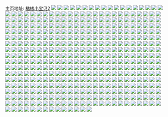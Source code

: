 主页地址: [橘橘小宝贝2](https://weibo.com/u/3236313900) 
![](https://wx4.sinaimg.cn/mw2000/c0e63b2cgy1h9pdktrbjnj20u01407f7.jpg) 
![](https://wx4.sinaimg.cn/mw2000/c0e63b2cgy1h9pdktambhj20tl190wp0.jpg) 
![](https://wx4.sinaimg.cn/mw2000/c0e63b2cgy1h9pdkupn4tj20u01hcaop.jpg) 
![](https://wx4.sinaimg.cn/mw2000/c0e63b2cgy1h9pdkvrko8j21hc0u07fc.jpg) 
![](https://wx4.sinaimg.cn/mw2000/c0e63b2cgy1h9pdkw6b1bj21400u0gvk.jpg) 
![](https://wx4.sinaimg.cn/mw2000/c0e63b2cgy1h9pdkwkj7kj20u00wj7dw.jpg) 
![](https://wx4.sinaimg.cn/mw2000/c0e63b2cgy1h9pdp4xrewj21400u04aa.jpg) 
![](https://wx4.sinaimg.cn/mw2000/c0e63b2cly1h9n3sq3wmvj20u01404bx.jpg) 
![](https://wx4.sinaimg.cn/mw2000/c0e63b2cly1h9n3sphaq4j20u0140qdz.jpg) 
![](https://wx4.sinaimg.cn/mw2000/c0e63b2cly1h9n3srmpsxj21400u0tgr.jpg) 
![](https://wx4.sinaimg.cn/mw2000/c0e63b2cly1h9n6audp2cj21400u07a9.jpg) 
![](https://wx4.sinaimg.cn/mw2000/c0e63b2cly1h9n3sqxt97j21410u0k2r.jpg) 
![](https://wx4.sinaimg.cn/mw2000/c0e63b2cly1h9n6amgp38j20u0140gxe.jpg) 
![](https://wx4.sinaimg.cn/mw2000/c0e63b2cly1h9n3ssacrrj21400u0wnb.jpg) 
![](https://wx4.sinaimg.cn/mw2000/c0e63b2cly1h9n6asrlxzj21hc0u0an4.jpg) 
![](https://wx4.sinaimg.cn/mw2000/c0e63b2cly1h9n3ssr6xaj21400u0gtp.jpg) 
![](https://wx4.sinaimg.cn/mw2000/c0e63b2cly1h8zzswwsc7j20u0140k1j.jpg) 
![](https://wx4.sinaimg.cn/mw2000/c0e63b2cly1h8zzsuit3ij20u00v0gtq.jpg) 
![](https://wx4.sinaimg.cn/mw2000/c0e63b2cly1h8zzsvec0gj21900u0k1m.jpg) 
![](https://wx4.sinaimg.cn/mw2000/c0e63b2cly1h8zzsw2xs9j20u01bi132.jpg) 
![](https://wx4.sinaimg.cn/mw2000/c0e63b2cly1h8zzszihtcj20u0140k16.jpg) 
![](https://wx4.sinaimg.cn/mw2000/c0e63b2cly1h8zzsywuuxj20u0140gt3.jpg) 
![](https://wx4.sinaimg.cn/mw2000/c0e63b2cly1h8zzsxor0ij21900u0wpr.jpg) 
![](https://wx4.sinaimg.cn/mw2000/c0e63b2cly1h8zzsy9qjyj20u012010z.jpg) 
![](https://wx4.sinaimg.cn/mw2000/c0e63b2cly1h8zzt06srjj20u0140n6g.jpg) 
![](https://wx4.sinaimg.cn/mw2000/c0e63b2cgy1h6tktg3knnj20u01907av.jpg) 
![](https://wx4.sinaimg.cn/mw2000/c0e63b2cgy1h6tks6lp0fj20yr0or13m.jpg) 
![](https://wx4.sinaimg.cn/mw2000/c0e63b2cgy1h6tkrz95uqj20u0140acu.jpg) 
![](https://wx4.sinaimg.cn/mw2000/c0e63b2cgy1h6tkrp0r34j20u0168qau.jpg) 
![](https://wx4.sinaimg.cn/mw2000/c0e63b2cgy1h6tkrj3yqmj211k0u0116.jpg) 
![](https://wx4.sinaimg.cn/mw2000/c0e63b2cly1h6qaaovvbgj21400u0gm8.jpg) 
![](https://wx4.sinaimg.cn/mw2000/c0e63b2cly1h6qaap7wcwj21400u0t9k.jpg) 
![](https://wx4.sinaimg.cn/mw2000/c0e63b2cly1h6qaapm0k4j20u012admd.jpg) 
![](https://wx4.sinaimg.cn/mw2000/c0e63b2cly1h6qaaq0sbej20y00u0445.jpg) 
![](https://wx4.sinaimg.cn/mw2000/c0e63b2cly1h6qaaqkrkhj213y0u0grx.jpg) 
![](https://wx4.sinaimg.cn/mw2000/c0e63b2cly1h6qaar25lmj21400u0gs2.jpg) 
![](https://wx4.sinaimg.cn/mw2000/c0e63b2cly1h6gh6bhdxij20u0140qca.jpg) 
![](https://wx4.sinaimg.cn/mw2000/c0e63b2cly1h6gg6e6u0sj21as0u0jwd.jpg) 
![](https://wx4.sinaimg.cn/mw2000/c0e63b2cly1h6ghfempb7j20u014040y.jpg) 
![](https://wx4.sinaimg.cn/mw2000/c0e63b2cly1h6gg6cznmnj20u0140gn0.jpg) 
![](https://wx4.sinaimg.cn/mw2000/c0e63b2cly1h6gg6b8c72j20u0140qag.jpg) 
![](https://wx4.sinaimg.cn/mw2000/c0e63b2cly1h6gg6cqbv7j20u010adml.jpg) 
![](https://wx4.sinaimg.cn/mw2000/c0e63b2cly1h6gg6dau2nj20u013yn0z.jpg) 
![](https://wx4.sinaimg.cn/mw2000/c0e63b2cly1h6gg9z4fn6j21400u00vg.jpg) 
![](https://wx4.sinaimg.cn/mw2000/c0e63b2cly1h5yrndu5b1j20u015cdi4.jpg) 
![](https://wx4.sinaimg.cn/mw2000/c0e63b2cly1h5yrng7jzrj21400u0aj1.jpg) 
![](https://wx4.sinaimg.cn/mw2000/c0e63b2cly1h5yrnh8yj0j21400u0wkq.jpg) 
![](https://wx4.sinaimg.cn/mw2000/c0e63b2cly1h5yrnf0bhmj21410u0ads.jpg) 
![](https://wx4.sinaimg.cn/mw2000/c0e63b2cly1h5yrnl6k3ij21400u0q53.jpg) 
![](https://wx4.sinaimg.cn/mw2000/c0e63b2cly1h5yrnm1jksj20u0140tgj.jpg) 
![](https://wx4.sinaimg.cn/mw2000/c0e63b2cly1h5yrnofso6j20u0140teu.jpg) 
![](https://wx4.sinaimg.cn/mw2000/c0e63b2cgy1h5nzs7llsxj212a0u0n4n.jpg) 
![](https://wx4.sinaimg.cn/mw2000/c0e63b2cgy1h5nzsgx2jij215t0u0aib.jpg) 
![](https://wx4.sinaimg.cn/mw2000/c0e63b2cgy1h5nzsescarj21400u0jyl.jpg) 
![](https://wx4.sinaimg.cn/mw2000/c0e63b2cgy1h5nzskq79uj20u0140ti3.jpg) 
![](https://wx4.sinaimg.cn/mw2000/c0e63b2cgy1h5nzsj6is2j20u014kqcx.jpg) 
![](https://wx4.sinaimg.cn/mw2000/c0e63b2cgy1h5nzxh9te1j21400u0dr2.jpg) 
![](https://wx4.sinaimg.cn/mw2000/c0e63b2cgy1h5gbu1e0ppj20u01407a0.jpg) 
![](https://wx4.sinaimg.cn/mw2000/c0e63b2cgy1h5gbu925s8j20u0140438.jpg) 
![](https://wx4.sinaimg.cn/mw2000/c0e63b2cgy1h5gbu3h97qj20u0140grx.jpg) 
![](https://wx4.sinaimg.cn/mw2000/c0e63b2cgy1h5gbuaeb3vj20u0140djx.jpg) 
![](https://wx4.sinaimg.cn/mw2000/c0e63b2cgy1h5gbuczvaqj20u0178wn7.jpg) 
![](https://wx4.sinaimg.cn/mw2000/c0e63b2cgy1h5gbu6xfvmj20u0140q7o.jpg) 
![](https://wx4.sinaimg.cn/mw2000/c0e63b2cgy1h5gc17zlrdj20u01407ba.jpg) 
![](https://wx4.sinaimg.cn/mw2000/c0e63b2cgy1h5gbtzvalgj20u0140jx5.jpg) 
![](https://wx4.sinaimg.cn/mw2000/c0e63b2cgy1h5gbuf6xs0j20u011igto.jpg) 
![](https://wx4.sinaimg.cn/mw2000/c0e63b2cgy1h5gbug0dtaj20u011iwv8.jpg) 
![](https://wx4.sinaimg.cn/mw2000/c0e63b2cgy1h5gc18sl40j20u0140ah9.jpg) 
![](https://wx4.sinaimg.cn/mw2000/c0e63b2cgy1h5f8sh7orij20u01ncdjt.jpg) 
![](https://wx4.sinaimg.cn/mw2000/c0e63b2cgy1h5f8yhsstbj20u014010e.jpg) 
![](https://wx4.sinaimg.cn/mw2000/c0e63b2cgy1h59d5aaliej20u0140wml.jpg) 
![](https://wx4.sinaimg.cn/mw2000/c0e63b2cgy1h59d57sbwaj20u0140teg.jpg) 
![](https://wx4.sinaimg.cn/mw2000/c0e63b2cgy1h59d59jwndj20u01407gb.jpg) 
![](https://wx4.sinaimg.cn/mw2000/c0e63b2cgy1h59d53qspsj21400u045a.jpg) 
![](https://wx4.sinaimg.cn/mw2000/c0e63b2cgy1h59d52lsm8j20u0140dl7.jpg) 
![](https://wx4.sinaimg.cn/mw2000/c0e63b2cgy1h59d51vyj4j20u0140wl9.jpg) 
![](https://wx4.sinaimg.cn/mw2000/c0e63b2cgy1h59d58m0cnj20u014s4am.jpg) 
![](https://wx4.sinaimg.cn/mw2000/c0e63b2cgy1h59d5b6gwnj20u0140dml.jpg) 
![](https://wx4.sinaimg.cn/mw2000/c0e63b2cgy1h59d5cub7uj20u0140gxc.jpg) 
![](https://wx4.sinaimg.cn/mw2000/c0e63b2cgy1h59d56vas3j20u013q0yu.jpg) 
![](https://wx4.sinaimg.cn/mw2000/c0e63b2cgy1h59d563ctkj20u014sn3x.jpg) 
![](https://wx4.sinaimg.cn/mw2000/c0e63b2cgy1h59d5bxe28j20u0140n38.jpg) 
![](https://wx4.sinaimg.cn/mw2000/c0e63b2cgy1h4xt9xs9hkj20u011ik1x.jpg) 
![](https://wx4.sinaimg.cn/mw2000/c0e63b2cgy1h4xt9w6zyqj20u011idr1.jpg) 
![](https://wx4.sinaimg.cn/mw2000/c0e63b2cgy1h4xw9frzg9j20u013y12k.jpg) 
![](https://wx4.sinaimg.cn/mw2000/c0e63b2cgy1h4xt9vexvfj20u011iqe2.jpg) 
![](https://wx4.sinaimg.cn/mw2000/c0e63b2cgy1h4xtpms3c9j20u0140gun.jpg) 
![](https://wx4.sinaimg.cn/mw2000/c0e63b2cgy1h4xt9ymqytj20u011i49m.jpg) 
![](https://wx4.sinaimg.cn/mw2000/c0e63b2cgy1h4xt9ww8nrj20u011iq8g.jpg) 
![](https://wx4.sinaimg.cn/mw2000/c0e63b2cgy1h4xwbep6e0j20u014010t.jpg) 
![](https://wx4.sinaimg.cn/mw2000/c0e63b2cgy1h4xw81lmb5j20u0140n60.jpg) 
![](https://wx4.sinaimg.cn/mw2000/c0e63b2cgy1h4xwcuzcwrj21400u0agw.jpg) 
![](https://wx4.sinaimg.cn/mw2000/c0e63b2cgy1h4kvbyi34oj21hc0u04a6.jpg) 
![](https://wx4.sinaimg.cn/mw2000/c0e63b2cgy1h4kvi2s5ltj21hc0u0ak8.jpg) 
![](https://wx4.sinaimg.cn/mw2000/c0e63b2cgy1h4kvbzmhboj21hc0u0dqk.jpg) 
![](https://wx4.sinaimg.cn/mw2000/c0e63b2cgy1h4kvc0ems4j21hc0u0drp.jpg) 
![](https://wx4.sinaimg.cn/mw2000/c0e63b2cgy1h3z5dvh11nj20u01407bu.jpg) 
![](https://wx4.sinaimg.cn/mw2000/c0e63b2cgy1h3z5dytl92j21400u0wic.jpg) 
![](https://wx4.sinaimg.cn/mw2000/c0e63b2cgy1h3z5e0c361j21400u0n2i.jpg) 
![](https://wx4.sinaimg.cn/mw2000/c0e63b2cgy1h3z5e2kf70j20u0140guv.jpg) 
![](https://wx4.sinaimg.cn/mw2000/c0e63b2cgy1h3z5e1rm39j21400u0tgh.jpg) 
![](https://wx4.sinaimg.cn/mw2000/c0e63b2cgy1h3t3792dybj20u014045p.jpg) 
![](https://wx4.sinaimg.cn/mw2000/c0e63b2cgy1h3t376lt0hj20u011i43l.jpg) 
![](https://wx4.sinaimg.cn/mw2000/c0e63b2cgy1h3t3718qknj20u011i79z.jpg) 
![](https://wx4.sinaimg.cn/mw2000/c0e63b2cgy1h3t372sbkcj20u011i46q.jpg) 
![](https://wx4.sinaimg.cn/mw2000/c0e63b2cgy1h3t37rujxmj20u0140jvw.jpg) 
![](https://wx4.sinaimg.cn/mw2000/c0e63b2cgy1h3t373lgiij20u011igvz.jpg) 
![](https://wx4.sinaimg.cn/mw2000/c0e63b2cgy1h3t3756b1oj20u0140k0f.jpg) 
![](https://wx4.sinaimg.cn/mw2000/c0e63b2cgy1h3t37q6d92j21400u0dlr.jpg) 
![](https://wx4.sinaimg.cn/mw2000/c0e63b2cgy1h3t3721jv6j20u011h11e.jpg) 
![](https://wx4.sinaimg.cn/mw2000/c0e63b2cgy1h3t3788ncgj20u014odq3.jpg) 
![](https://wx4.sinaimg.cn/mw2000/c0e63b2cgy1h3t3nsx3hdj20u0140n5c.jpg) 
![](https://wx4.sinaimg.cn/mw2000/c0e63b2cgy1h3t370h4nrj20u011ik10.jpg) 
![](https://wx4.sinaimg.cn/mw2000/c0e63b2cgy1h3t3ly4u4bj20u0140485.jpg) 
![](https://wx4.sinaimg.cn/mw2000/c0e63b2cgy1h3rvutyp6fj20u011i0zy.jpg) 
![](https://wx4.sinaimg.cn/mw2000/c0e63b2cgy1h3rvuuuuqfj20u011igux.jpg) 
![](https://wx4.sinaimg.cn/mw2000/c0e63b2cgy1h3rvut5a41j20u011i4bc.jpg) 
![](https://wx4.sinaimg.cn/mw2000/c0e63b2cgy1h3rvuvsdydj20u0140k2f.jpg) 
![](https://wx4.sinaimg.cn/mw2000/c0e63b2cgy1h3rvv33n8dj20u0140gu5.jpg) 
![](https://wx4.sinaimg.cn/mw2000/c0e63b2cgy1h3rw1dfkgdj20u0140gt2.jpg) 
![](https://wx4.sinaimg.cn/mw2000/c0e63b2cgy1h3byuwcvhsj21400u0dls.jpg) 
![](https://wx4.sinaimg.cn/mw2000/c0e63b2cgy1h3byuyrlndj21400u0wmr.jpg) 
![](https://wx4.sinaimg.cn/mw2000/c0e63b2cgy1h3byuxvl6ij21400u0gqu.jpg) 
![](https://wx4.sinaimg.cn/mw2000/c0e63b2cgy1h3byv16io7j21400u0q8p.jpg) 
![](https://wx4.sinaimg.cn/mw2000/c0e63b2cgy1h3byuzj383j21400u043c.jpg) 
![](https://wx4.sinaimg.cn/mw2000/c0e63b2cgy1h3byv1zcljj21400u0dlc.jpg) 
![](https://wx4.sinaimg.cn/mw2000/c0e63b2cgy1h3byv0bn97j215q0u0q7t.jpg) 
![](https://wx4.sinaimg.cn/mw2000/c0e63b2cgy1h35sk5t6yyj21ei0u0toy.jpg) 
![](https://wx4.sinaimg.cn/mw2000/c0e63b2cgy1h35skaentgj21hc0u04i1.jpg) 
![](https://wx4.sinaimg.cn/mw2000/c0e63b2cgy1h35sk6myx5j20xh0u0qbe.jpg) 
![](https://wx4.sinaimg.cn/mw2000/c0e63b2cgy1h35sk4fxzfj20u01hc4gh.jpg) 
![](https://wx4.sinaimg.cn/mw2000/c0e63b2cgy1h35sk7lre4j21hc0u01ad.jpg) 
![](https://wx4.sinaimg.cn/mw2000/c0e63b2cgy1h35sn5t1mzj20sg0qygut.jpg) 
![](https://wx4.sinaimg.cn/mw2000/c0e63b2cgy1h35sr62ctxj21hc0u0dyw.jpg) 
![](https://wx4.sinaimg.cn/mw2000/c0e63b2cgy1h35srr0sotj21hc0u0ncm.jpg) 
![](https://wx4.sinaimg.cn/mw2000/c0e63b2cgy1h34hu2kokaj21400u043l.jpg) 
![](https://wx4.sinaimg.cn/mw2000/c0e63b2cgy1h34i0nnb3vj20u0140n2l.jpg) 
![](https://wx4.sinaimg.cn/mw2000/c0e63b2cgy1h33kp0ho54j21hc0u015b.jpg) 
![](https://wx4.sinaimg.cn/mw2000/c0e63b2cgy1h33kp21gquj21hc0u04bi.jpg) 
![](https://wx4.sinaimg.cn/mw2000/c0e63b2cgy1h33kp1adm6j21hc0u04b8.jpg) 
![](https://wx4.sinaimg.cn/mw2000/c0e63b2cgy1h2om2jfwbwj22jq1ws4qq.jpg) 
![](https://wx4.sinaimg.cn/mw2000/c0e63b2cgy1h2om2gjx42j22c0340npe.jpg) 
![](https://wx4.sinaimg.cn/mw2000/c0e63b2cgy1h2om29tmkvj233y269e82.jpg) 
![](https://wx4.sinaimg.cn/mw2000/c0e63b2cgy1h2om2bt1o6j233y22cqv6.jpg) 
![](https://wx4.sinaimg.cn/mw2000/c0e63b2cgy1h2om2ni232j23402c0u0y.jpg) 
![](https://wx4.sinaimg.cn/mw2000/c0e63b2cgy1h2om2pwgerj22c0340kjm.jpg) 
![](https://wx4.sinaimg.cn/mw2000/c0e63b2cgy1h2oojf3agmj22c0320hdv.jpg) 
![](https://wx4.sinaimg.cn/mw2000/c0e63b2cgy1h23iji8b6xj23402c0kjl.jpg) 
![](https://wx4.sinaimg.cn/mw2000/c0e63b2cly1h1mrnfq8iij22c0340kjm.jpg) 
![](https://wx4.sinaimg.cn/mw2000/c0e63b2cly1h1mr9odnfaj22c03407wj.jpg) 
![](https://wx4.sinaimg.cn/mw2000/c0e63b2cly1h1mraij5wmj223q2yjhdu.jpg) 
![](https://wx4.sinaimg.cn/mw2000/c0e63b2cly1h1mralo7ifj20n912x46t.jpg) 
![](https://wx4.sinaimg.cn/mw2000/c0e63b2cly1h1nfczo3ggj223u35sqv6.jpg) 
![](https://wx4.sinaimg.cn/mw2000/c0e63b2cgy1h1nfd6ixb0j235s23uu0z.jpg) 
![](https://wx4.sinaimg.cn/mw2000/c0e63b2cly1h1nfcvp0y5j22c03407wl.jpg) 
![](https://wx4.sinaimg.cn/mw2000/c0e63b2cgy1h1lc882k56j235s23u1kz.jpg) 
![](https://wx4.sinaimg.cn/mw2000/c0e63b2cgy1h1lcp3w9bxj215s0vctev.jpg) 
![](https://wx4.sinaimg.cn/mw2000/c0e63b2cgy1h1lc83q37hj235s23uhdu.jpg) 
![](https://wx4.sinaimg.cn/mw2000/c0e63b2cgy1h1lc8rkt1sj235s23u1kz.jpg) 
![](https://wx4.sinaimg.cn/mw2000/c0e63b2cgy1h1lc7zte29j235s23unpe.jpg) 
![](https://wx4.sinaimg.cn/mw2000/c0e63b2cgy1h1lbnwlnlnj22c0340b2b.jpg) 
![](https://wx4.sinaimg.cn/mw2000/c0e63b2cgy1h1lchkhkrkj21hp1kkqs3.jpg) 
![](https://wx4.sinaimg.cn/mw2000/c0e63b2cgy1h1lc8aiu3ej22c0340b2b.jpg) 
![](https://wx4.sinaimg.cn/mw2000/c0e63b2cgy1h1lcclud3dj21xr2gd4qp.jpg) 
![](https://wx4.sinaimg.cn/mw2000/c0e63b2cgy1h1lcmhkm15j23402c0npf.jpg) 
![](https://wx4.sinaimg.cn/mw2000/c0e63b2cgy1h1lchmsmfwj23402c0b2b.jpg) 
![](https://wx4.sinaimg.cn/mw2000/c0e63b2cgy1h1lchqwgblj235s23ub2a.jpg) 
![](https://wx4.sinaimg.cn/mw2000/c0e63b2cgy1h1fi1ou0wcj223u35su0z.jpg) 
![](https://wx4.sinaimg.cn/mw2000/c0e63b2cgy1h1fi1v88e4j223u35sqv7.jpg) 
![](https://wx4.sinaimg.cn/mw2000/c0e63b2cgy1h1fi5oxr8rj24802tcqv6.jpg) 
![](https://wx4.sinaimg.cn/mw2000/c0e63b2cgy1h1fi5la5ydj22c02a91ky.jpg) 
![](https://wx4.sinaimg.cn/mw2000/c0e63b2cgy1h1fi29gcw3j224x2sf4qq.jpg) 
![](https://wx4.sinaimg.cn/mw2000/c0e63b2cgy1h1fi24t8c0j21n01qmhdt.jpg) 
![](https://wx4.sinaimg.cn/mw2000/c0e63b2cgy1h1fi9i5i2aj233y23pe83.jpg) 
![](https://wx4.sinaimg.cn/mw2000/c0e63b2cgy1h1fi1w60m8j215o190k6f.jpg) 
![](https://wx4.sinaimg.cn/mw2000/c0e63b2cgy1h1ekdbi0tpj22bz2wlnpd.jpg) 
![](https://wx4.sinaimg.cn/mw2000/c0e63b2cgy1h1e03lq58oj22bz2x8e82.jpg) 
![](https://wx4.sinaimg.cn/mw2000/c0e63b2cgy1h1e03q24goj223u35su0y.jpg) 
![](https://wx4.sinaimg.cn/mw2000/c0e63b2cgy1h1e03ti1t9j222m340hdv.jpg) 
![](https://wx4.sinaimg.cn/mw2000/c0e63b2cgy1h1e03yu26nj223t2th1ky.jpg) 
![](https://wx4.sinaimg.cn/mw2000/c0e63b2cgy1h1e04tijwqj22c0340b2b.jpg) 
![](https://wx4.sinaimg.cn/mw2000/c0e63b2cgy1h1e040rihyj22cl2xp7wi.jpg) 
![](https://wx4.sinaimg.cn/mw2000/c0e63b2cgy1h1e071nassj223u35skjm.jpg) 
![](https://wx4.sinaimg.cn/mw2000/c0e63b2cgy1h1e05wlionj22bp35sx6q.jpg) 
![](https://wx4.sinaimg.cn/mw2000/c0e63b2cgy1h1e05d5cx2j21zb35s7wj.jpg) 
![](https://wx4.sinaimg.cn/mw2000/c0e63b2cgy1h1e0445elsj223u35s7wk.jpg) 
![](https://wx4.sinaimg.cn/mw2000/c0e63b2cgy1h1e0h53u7rj22c0340npe.jpg) 
![](https://wx4.sinaimg.cn/mw2000/c0e63b2cgy1h0wsg01dhej23402c0kij.jpg) 
![](https://wx4.sinaimg.cn/mw2000/c0e63b2cgy1h0wshobjkzj23402c0b2a.jpg) 
![](https://wx4.sinaimg.cn/mw2000/c0e63b2cgy1h0ws3zz1xqj22c02iq7wj.jpg) 
![](https://wx4.sinaimg.cn/mw2000/c0e63b2cgy1h0wshuutzzj23402c01kz.jpg) 
![](https://wx4.sinaimg.cn/mw2000/c0e63b2cgy1h0ws3ty8qfj22c02p1u0y.jpg) 
![](https://wx4.sinaimg.cn/mw2000/c0e63b2cgy1h0wshy4d93j23402c0hdu.jpg) 
![](https://wx4.sinaimg.cn/mw2000/c0e63b2cgy1h0tqk4ine9j22yo1o04qq.jpg) 
![](https://wx4.sinaimg.cn/mw2000/c0e63b2cgy1h0trgornsxj22yo1o0e83.jpg) 
![](https://wx4.sinaimg.cn/mw2000/c0e63b2cgy1h0tqpefx7ij22yi1fmkjm.jpg) 
![](https://wx4.sinaimg.cn/mw2000/c0e63b2cgy1h010khc9jyj22c03407wi.jpg) 
![](https://wx4.sinaimg.cn/mw2000/c0e63b2cgy1h010kex38hj23402c0kjo.jpg) 
![](https://wx4.sinaimg.cn/mw2000/c0e63b2cgy1h010ksa08pj233y254kjn.jpg) 
![](https://wx4.sinaimg.cn/mw2000/c0e63b2cgy1gzduarhad2j21mk2esx6q.jpg) 
![](https://wx4.sinaimg.cn/mw2000/c0e63b2cgy1gzdubp19mwj226y2py7wj.jpg) 
![](https://wx4.sinaimg.cn/mw2000/c0e63b2cgy1gzdubkhep3j22bw29e7wj.jpg) 
![](https://wx4.sinaimg.cn/mw2000/c0e63b2cgy1gzdubaryc3j21nz2ey4qr.jpg) 
![](https://wx4.sinaimg.cn/mw2000/c0e63b2cgy1gzduazbtbbj21nz2ajqv6.jpg) 
![](https://wx4.sinaimg.cn/mw2000/c0e63b2cgy1gzducl0gt0j23402c07wj.jpg) 
![](https://wx4.sinaimg.cn/mw2000/c0e63b2cgy1gz2bclsejhj22yo1o0qv6.jpg) 
![](https://wx4.sinaimg.cn/mw2000/c0e63b2cgy1gz2bdaewlvj215o1qihdt.jpg) 
![](https://wx4.sinaimg.cn/mw2000/c0e63b2cgy1gysdiwcctjj21hc0u0aoa.jpg) 
![](https://wx4.sinaimg.cn/mw2000/c0e63b2cgy1gysdifc9orj20u01407ai.jpg) 
![](https://wx4.sinaimg.cn/mw2000/c0e63b2cgy1gysdhwriwrj20u01hb157.jpg) 
![](https://wx4.sinaimg.cn/mw2000/c0e63b2cgy1gysdi6a5n6j20wq0u00zi.jpg) 
![](https://wx4.sinaimg.cn/mw2000/c0e63b2cgy1gysdixuh6nj21al0s4jx1.jpg) 
![](https://wx4.sinaimg.cn/mw2000/c0e63b2cgy1gysdhkfe0qj20u01g9gzw.jpg) 
![](https://wx4.sinaimg.cn/mw2000/c0e63b2cgy1gysdi3pccdj21900u0482.jpg) 
![](https://wx4.sinaimg.cn/mw2000/c0e63b2cgy1gysdiawj18j21hc0u0tmu.jpg) 
![](https://wx4.sinaimg.cn/mw2000/c0e63b2cgy1gysdhfilssj219c0u07dc.jpg) 
![](https://wx4.sinaimg.cn/mw2000/c0e63b2cgy1gysdj6abnkj20u0190tfr.jpg) 
![](https://wx4.sinaimg.cn/mw2000/c0e63b2cgy1gypatzlj5hj215s0vc7ld.jpg) 
![](https://wx4.sinaimg.cn/mw2000/c0e63b2cgy1gypau8zvxgj22yo280x6r.jpg) 
![](https://wx4.sinaimg.cn/mw2000/c0e63b2cgy1gypatxwsecj23402c0hdw.jpg) 
![](https://wx4.sinaimg.cn/mw2000/c0e63b2cgy1gypavipunyj21sc2dse82.jpg) 
![](https://wx4.sinaimg.cn/mw2000/c0e63b2cgy1gypavlh49fj22802yo7wj.jpg) 
![](https://wx4.sinaimg.cn/mw2000/c0e63b2cgy1gypb46vr56j22801o0x6p.jpg) 
![](https://wx4.sinaimg.cn/mw2000/c0e63b2cgy1gypau3phc1j22802yo1kz.jpg) 
![](https://wx4.sinaimg.cn/mw2000/c0e63b2cgy1gypatrtt44j23402c0qv9.jpg) 
![](https://wx4.sinaimg.cn/mw2000/c0e63b2cgy1gypauvntnej22802yokjm.jpg) 
![](https://wx4.sinaimg.cn/mw2000/c0e63b2cgy1gypav72kdhj23402c0kjo.jpg) 
![](https://wx4.sinaimg.cn/mw2000/c0e63b2cgy1gxm0tar321j215o1qie81.jpg) 
![](https://wx4.sinaimg.cn/mw2000/c0e63b2cgy1gwxe796ts5j23402c01kz.jpg) 
![](https://wx4.sinaimg.cn/mw2000/c0e63b2cgy1gwxe8f3oetj23402c0x6q.jpg) 
![](https://wx4.sinaimg.cn/mw2000/c0e63b2cgy1gwxe7e6exmj23402c0b2b.jpg) 
![](https://wx4.sinaimg.cn/mw2000/c0e63b2cgy1gwxe7lwpl0j23402c0qv7.jpg) 
![](https://wx4.sinaimg.cn/mw2000/c0e63b2cgy1gwxe7q70cwj23402c0npe.jpg) 
![](https://wx4.sinaimg.cn/mw2000/c0e63b2cgy1gwxe7tgo8ij23402c0hdv.jpg) 
![](https://wx4.sinaimg.cn/mw2000/c0e63b2cgy1gwxe7xpefmj23402c01l0.jpg) 
![](https://wx4.sinaimg.cn/mw2000/c0e63b2cgy1gwxe8jcw2aj22c0340kjn.jpg) 
![](https://wx4.sinaimg.cn/mw2000/c0e63b2cgy1gwxe8r0x76j22c0340qv6.jpg) 
![](https://wx4.sinaimg.cn/mw2000/c0e63b2cgy1gwxe80yjb2j23402c04qq.jpg) 
![](https://wx4.sinaimg.cn/mw2000/c0e63b2cgy1gwxe848b48j23402c01kz.jpg) 
![](https://wx4.sinaimg.cn/mw2000/c0e63b2cgy1gwxe87k8fej22c0340x6q.jpg) 
![](https://wx4.sinaimg.cn/mw2000/c0e63b2cgy1gwxe76ck4fj22c0340hdv.jpg) 
![](https://wx4.sinaimg.cn/mw2000/c0e63b2cgy1gwxe8avs1rj22c0340b2b.jpg) 
![](https://wx4.sinaimg.cn/mw2000/c0e63b2cgy1gwxe8mv6ltj22c03407wj.jpg) 
![](https://wx4.sinaimg.cn/mw2000/c0e63b2cgy1gwxe8u9ab6j23402c0hdv.jpg) 
![](https://wx4.sinaimg.cn/mw2000/c0e63b2cgy1gwxe8yd8vtj23402c0qv6.jpg) 
![](https://wx4.sinaimg.cn/mw2000/c0e63b2cgy1gwxea3ipn8j22c0340b2b.jpg) 
![](https://wx4.sinaimg.cn/mw2000/c0e63b2cgy1gwmx5doev5j22c03401kz.jpg) 
![](https://wx4.sinaimg.cn/mw2000/c0e63b2cgy1gwmx5gsnopj23402c04qr.jpg) 
![](https://wx4.sinaimg.cn/mw2000/c0e63b2cgy1gwmx5jv12jj22c0340kjm.jpg) 
![](https://wx4.sinaimg.cn/mw2000/c0e63b2cgy1gwmx5zdqdpj22xr204npf.jpg) 
![](https://wx4.sinaimg.cn/mw2000/c0e63b2cgy1gwmx6z3m51j22c0340x6p.jpg) 
![](https://wx4.sinaimg.cn/mw2000/c0e63b2cgy1gwmx6o860oj22c0340e82.jpg) 
![](https://wx4.sinaimg.cn/mw2000/c0e63b2cgy1gwmx6sbo9xj22c03404qr.jpg) 
![](https://wx4.sinaimg.cn/mw2000/c0e63b2cgy1gwmx6kje1tj22c03407wi.jpg) 
![](https://wx4.sinaimg.cn/mw2000/c0e63b2cgy1gwmx6w8bx1j22c03407wj.jpg) 
![](https://wx4.sinaimg.cn/mw2000/c0e63b2cgy1gwmx5r5h7yj22802you0y.jpg) 
![](https://wx4.sinaimg.cn/mw2000/c0e63b2cgy1gwmx64hzolj23402c01l1.jpg) 
![](https://wx4.sinaimg.cn/mw2000/c0e63b2cgy1gwmx6b3t5jj22c0340hdw.jpg) 
![](https://wx4.sinaimg.cn/mw2000/c0e63b2cgy1gwmx6ep1k1j23402c0u0y.jpg) 
![](https://wx4.sinaimg.cn/mw2000/c0e63b2cgy1gwmx6hg4pmj22c03404qq.jpg) 
![](https://wx4.sinaimg.cn/mw2000/c0e63b2cgy1gwmx8gr4lyj23402c01ky.jpg) 
![](https://wx4.sinaimg.cn/mw2000/c0e63b2cgy1gwmx8mkwedj22c0340npg.jpg) 
![](https://wx4.sinaimg.cn/mw2000/c0e63b2cgy1gwmx8qlhwbj22c0340hdv.jpg) 
![](https://wx4.sinaimg.cn/mw2000/c0e63b2cgy1gwmx8wcszoj22c0340e82.jpg) 
![](https://wx4.sinaimg.cn/mw2000/c0e63b2cgy1gvv9429h4hj20wi0hqwpe.jpg) 
![](https://wx4.sinaimg.cn/mw2000/c0e63b2cgy1gvv952j90hj22sf2mle82.jpg) 
![](https://wx4.sinaimg.cn/mw2000/c0e63b2cgy1gvv93zomz4j20wh0lxn6t.jpg) 
![](https://wx4.sinaimg.cn/mw2000/c0e63b2cgy1gvv94153agj20wh0lgtlj.jpg) 
![](https://wx4.sinaimg.cn/mw2000/c0e63b2cgy1gvv93hkkejj22c0340u0z.jpg) 
![](https://wx4.sinaimg.cn/mw2000/c0e63b2cgy1gvv94zfaotj22bh25v1ky.jpg) 
![](https://wx4.sinaimg.cn/mw2000/c0e63b2cgy1gvv93yhgvjj20s50puqd3.jpg) 
![](https://wx4.sinaimg.cn/mw2000/c0e63b2cgy1gvv93vqmm1j22802yohdw.jpg) 
![](https://wx4.sinaimg.cn/mw2000/c0e63b2cgy1gvv946qxoaj23402c0hdu.jpg) 
![](https://wx4.sinaimg.cn/mw2000/c0e63b2cgy1gvv94bda9qj22c0340u0y.jpg) 
![](https://wx4.sinaimg.cn/mw2000/c0e63b2cgy1gvv94fd2hsj23402c0b2b.jpg) 
![](https://wx4.sinaimg.cn/mw2000/c0e63b2cgy1gvv94j12zqj233y21u4qr.jpg) 
![](https://wx4.sinaimg.cn/mw2000/c0e63b2cgy1gvv94mv46rj22c0340npe.jpg) 
![](https://wx4.sinaimg.cn/mw2000/c0e63b2cgy1gvv94q3itkj22c0340b2b.jpg) 
![](https://wx4.sinaimg.cn/mw2000/c0e63b2cgy1gvv94st7o2j22c03404qr.jpg) 
![](https://wx4.sinaimg.cn/mw2000/c0e63b2cgy1gvv954klyuj20r214nn67.jpg) 
![](https://wx4.sinaimg.cn/mw2000/c0e63b2cgy1gvv960o7xxj22c03401kz.jpg) 
![](https://wx4.sinaimg.cn/mw2000/c0e63b2cgy1gvv964oj1mj221i2pdu0x.jpg) 
![](https://wx4.sinaimg.cn/mw2000/003x1f5igy1gvqe8zo83wj62c0340npe02.jpg) 
![](https://wx4.sinaimg.cn/mw2000/003x1f5igy1gvqe8w25mrj62c0340b2a02.jpg) 
![](https://wx4.sinaimg.cn/mw2000/003x1f5igy1gvqe8tjbgij62c0340kjm02.jpg) 
![](https://wx4.sinaimg.cn/mw2000/003x1f5igy1gvqe92nmcrj63402c0u0x02.jpg) 
![](https://wx4.sinaimg.cn/mw2000/003x1f5igy1gvqe8qwd8mj62c03404qp02.jpg) 
![](https://wx4.sinaimg.cn/mw2000/003x1f5igy1gvqe8ondnsj63402c0u0x02.jpg) 
![](https://wx4.sinaimg.cn/mw2000/003x1f5igy1gvqe82limyj63402c0npe02.jpg) 
![](https://wx4.sinaimg.cn/mw2000/003x1f5igy1gvqe8l6vsuj63402c0kjp02.jpg) 
![](https://wx4.sinaimg.cn/mw2000/003x1f5igy1gvqe8cyae5j62c034000002.jpg) 
![](https://wx4.sinaimg.cn/mw2000/003x1f5igy1gvqe8gb3g7j62c03404qs02.jpg) 
![](https://wx4.sinaimg.cn/mw2000/003x1f5igy1gvqe85pm2gj62c0340npe02.jpg) 
![](https://wx4.sinaimg.cn/mw2000/003x1f5igy1gvqe96czp3j62c0340e8302.jpg) 
![](https://wx4.sinaimg.cn/mw2000/003x1f5igy1gvqe88y6g1j63402c0qv702.jpg) 
![](https://wx4.sinaimg.cn/mw2000/003x1f5igy1gvqe9xcfz6j63402c01kz02.jpg) 
![](https://wx4.sinaimg.cn/mw2000/003x1f5igy1gvqeab1s5yj62c0340npf02.jpg) 
![](https://wx4.sinaimg.cn/mw2000/003x1f5ily1gttfow27c3j60xc2vxb2a02.jpg) 
![](https://wx4.sinaimg.cn/mw2000/003x1f5ily1gttfom5knkj60xc3dcqv502.jpg) 
![](https://wx4.sinaimg.cn/mw2000/003x1f5ily1gttfonbag0j60xc3mku0x02.jpg) 
![](https://wx4.sinaimg.cn/mw2000/003x1f5ily1gttfot3om9j60uk3a8x6p02.jpg) 
![](https://wx4.sinaimg.cn/mw2000/003x1f5ily1gttfoqyothj60xc2yc7wh02.jpg) 
![](https://wx4.sinaimg.cn/mw2000/c0e63b2cly1gttfotv4xfj215o2hahdt.jpg) 
![](https://wx4.sinaimg.cn/mw2000/c0e63b2cly1gttfophpryj215o3veu0y.jpg) 
![](https://wx4.sinaimg.cn/mw2000/003x1f5ily1gttforuqbyj60xc26cb2902.jpg) 
![](https://wx4.sinaimg.cn/mw2000/003x1f5ily1gttfoupm86j60xc2qlu0x02.jpg) 
![](https://wx4.sinaimg.cn/mw2000/c0e63b2cly1gsbe96xur5j22yo28ae83.jpg) 
![](https://wx4.sinaimg.cn/mw2000/c0e63b2cly1gsbe9pkbghj22yo280b2j.jpg) 
![](https://wx4.sinaimg.cn/mw2000/c0e63b2cly1gsbe98jv7tj22802ypb2b.jpg) 
![](https://wx4.sinaimg.cn/mw2000/c0e63b2cly1gsbe9a6jurj20wh1e31kx.jpg) 
![](https://wx4.sinaimg.cn/mw2000/c0e63b2cly1gsbe9dp1cuj22802yo4qz.jpg) 
![](https://wx4.sinaimg.cn/mw2000/c0e63b2cly1gsbe99h89mj20wg1ei1kx.jpg) 
![](https://wx4.sinaimg.cn/mw2000/c0e63b2cly1gsbe9hp1khj22yo280qve.jpg) 
![](https://wx4.sinaimg.cn/mw2000/c0e63b2cly1gsbe9m4b5bj22yo280qve.jpg) 
![](https://wx4.sinaimg.cn/mw2000/c0e63b2cly1gsbe95e2f2j22802yoqvf.jpg) 
![](https://wx4.sinaimg.cn/mw2000/c0e63b2cly1gsbec947uoj228030iqv6.jpg) 
![](https://wx4.sinaimg.cn/mw2000/003x1f5ily1gsbe9rybebj63402c0e8202.jpg) 
![](https://wx4.sinaimg.cn/mw2000/c0e63b2cly1gsbecaaxloj227c340kjm.jpg) 
![](https://wx4.sinaimg.cn/mw2000/c0e63b2cly1gsbeciokavj23402c0b2b.jpg) 
![](https://wx4.sinaimg.cn/mw2000/c0e63b2cly1gsbecfl5h9j23402c01kz.jpg) 
![](https://wx4.sinaimg.cn/mw2000/c0e63b2cly1gq5f4qla03j23402c0u0x.jpg) 
![](https://wx4.sinaimg.cn/mw2000/c0e63b2cly1gq5f3zl62lj22802yonpm.jpg) 
![](https://wx4.sinaimg.cn/mw2000/c0e63b2cly1gq5f47x2lvj22802yokjr.jpg) 
![](https://wx4.sinaimg.cn/mw2000/c0e63b2cly1gq5f3ve9wnj22802yo7wp.jpg) 
![](https://wx4.sinaimg.cn/mw2000/c0e63b2cly1gq5f4d08zuj22yo280e8b.jpg) 
![](https://wx4.sinaimg.cn/mw2000/c0e63b2cly1gq5f41eo1vj22802yox6q.jpg) 
![](https://wx4.sinaimg.cn/mw2000/c0e63b2cly1gq5f4omjcjj23402c0hdt.jpg) 
![](https://wx4.sinaimg.cn/mw2000/c0e63b2cly1gq5f4mpjunj22802yonpm.jpg) 
![](https://wx4.sinaimg.cn/mw2000/c0e63b2cly1gq5f4htaroj22yo280u15.jpg) 
![](https://wx4.sinaimg.cn/mw2000/c0e63b2cly1gpbi98fj44j23402c0u0x.jpg) 
![](https://wx4.sinaimg.cn/mw2000/c0e63b2cly1gpbi9dwbfaj23402c0hdt.jpg) 
![](https://wx4.sinaimg.cn/mw2000/c0e63b2cly1gpbi9gz4d3j23402c04ib.jpg) 
![](https://wx4.sinaimg.cn/mw2000/c0e63b2cly1gpbi9lfxthj23402c0e81.jpg) 
![](https://wx4.sinaimg.cn/mw2000/c0e63b2cly1gpbi9t0hbxj23402c0qv6.jpg) 
![](https://wx4.sinaimg.cn/mw2000/c0e63b2cly1gpbi9yb44pj22c0340qv5.jpg) 
![](https://wx4.sinaimg.cn/mw2000/c0e63b2cly1gpbia5q58qj22c0340npd.jpg) 
![](https://wx4.sinaimg.cn/mw2000/c0e63b2cly1gpbi92vyf7j22c01r0h3z.jpg) 
![](https://wx4.sinaimg.cn/mw2000/c0e63b2cly1gpbiaa8ikxj22c0340b29.jpg) 
![](https://wx4.sinaimg.cn/mw2000/c0e63b2cly1gpadrgyos6j22c0340hdt.jpg) 
![](https://wx4.sinaimg.cn/mw2000/c0e63b2cly1gpadrsbsf6j22yo280e8a.jpg) 
![](https://wx4.sinaimg.cn/mw2000/c0e63b2cly1gpae01hgf4j22yo2804qz.jpg) 
![](https://wx4.sinaimg.cn/mw2000/c0e63b2cly1gpadxyk1wej23402c0qv5.jpg) 
![](https://wx4.sinaimg.cn/mw2000/c0e63b2cly1gnwn2dinpwj23402c0hdu.jpg) 
![](https://wx4.sinaimg.cn/mw2000/c0e63b2cly1gnwn2h0c7fj22802yonpm.jpg) 
![](https://wx4.sinaimg.cn/mw2000/c0e63b2cly1gnwn2oah9gj22802yob2i.jpg) 
![](https://wx4.sinaimg.cn/mw2000/c0e63b2cly1gnwn2uj8thj22802yonpn.jpg) 
![](https://wx4.sinaimg.cn/mw2000/c0e63b2cly1gnwn2wmq49j23402c07wi.jpg) 
![](https://wx4.sinaimg.cn/mw2000/c0e63b2cly1gnwn2zi1k8j23402c0kjl.jpg) 
![](https://wx4.sinaimg.cn/mw2000/c0e63b2cly1gnwn32gurnj23402c0u0x.jpg) 
![](https://wx4.sinaimg.cn/mw2000/c0e63b2cly1gnwn3z9h7oj22802yo7ws.jpg) 
![](https://wx4.sinaimg.cn/mw2000/c0e63b2cly1gnwn3gg32oj22802yo4qz.jpg) 
![](https://wx4.sinaimg.cn/mw2000/c0e63b2cly1gnwn352wfcj22c0340b29.jpg) 
![](https://wx4.sinaimg.cn/mw2000/c0e63b2cly1gnwn2ak3oxj22c03401kx.jpg) 
![](https://wx4.sinaimg.cn/mw2000/c0e63b2cly1gnwn388mlij22c0340b29.jpg) 
![](https://wx4.sinaimg.cn/mw2000/c0e63b2cly1gnwn436zqzj22802yo4qy.jpg) 
![](https://wx4.sinaimg.cn/mw2000/c0e63b2cly1gnwn47h9w5j23402c0qv7.jpg) 
![](https://wx4.sinaimg.cn/mw2000/c0e63b2cly1gnwn3rz3p8j22802you16.jpg) 
![](https://wx4.sinaimg.cn/mw2000/c0e63b2cly1gnwhi3k4tzj22yo280qvf.jpg) 
![](https://wx4.sinaimg.cn/mw2000/c0e63b2cly1gnwhi916o3j22yo280npo.jpg) 
![](https://wx4.sinaimg.cn/mw2000/c0e63b2cly1gnwhi18bfqj22yo280x6z.jpg) 
![](https://wx4.sinaimg.cn/mw2000/c0e63b2cly1gnwhi6l7nfj22yo280qvg.jpg) 
![](https://wx4.sinaimg.cn/mw2000/c0e63b2cly1gn6xe720ksj20rs15o7ms.jpg) 
![](https://wx4.sinaimg.cn/mw2000/c0e63b2cly1gn6xe8vtmfj23402c01ky.jpg) 
![](https://wx4.sinaimg.cn/mw2000/c0e63b2cly1gn6xe7abeaj20rs15ok5s.jpg) 
![](https://wx4.sinaimg.cn/mw2000/c0e63b2cly1gn6xe7oh4rj20rs1cm1kx.jpg) 
![](https://wx4.sinaimg.cn/mw2000/c0e63b2cly1gn6xe5oy17j23402c0b29.jpg) 
![](https://wx4.sinaimg.cn/mw2000/c0e63b2cly1gn6xeh70b0j22802yoqvd.jpg) 
![](https://wx4.sinaimg.cn/mw2000/c0e63b2cly1gn6xebun5ej22yo280qvf.jpg) 
![](https://wx4.sinaimg.cn/mw2000/c0e63b2cly1gn6xef5jqej23402c0e81.jpg) 
![](https://wx4.sinaimg.cn/mw2000/c0e63b2cly1gn6xedc4jsj23402c0npd.jpg) 
![](https://wx4.sinaimg.cn/mw2000/c0e63b2cly1gm8clxvmf6j21o0280npd.jpg) 
![](https://wx4.sinaimg.cn/mw2000/c0e63b2cly1gm8clzyau2j23402c01ky.jpg) 
![](https://wx4.sinaimg.cn/mw2000/c0e63b2cly1gm8clypmvlj21o0280qv5.jpg) 
![](https://wx4.sinaimg.cn/mw2000/c0e63b2cly1gm8cltnpi8j23402c07wj.jpg) 
![](https://wx4.sinaimg.cn/mw2000/c0e63b2cly1gm8cm3j7lwj23402c0kjm.jpg) 
![](https://wx4.sinaimg.cn/mw2000/c0e63b2cly1gm8cm7gao6j23402c0kjm.jpg) 
![](https://wx4.sinaimg.cn/mw2000/c0e63b2cly1gm8cma3t8uj23402c0u0y.jpg) 
![](https://wx4.sinaimg.cn/mw2000/c0e63b2cly1gm8cmd18enj23402c01e8.jpg) 
![](https://wx4.sinaimg.cn/mw2000/c0e63b2cly1gm8cmfvstqj20wi1yc1l6.jpg) 
![](https://wx4.sinaimg.cn/mw2000/c0e63b2cly1gm8c2bl9hyj22yo280hdu.jpg) 
![](https://wx4.sinaimg.cn/mw2000/c0e63b2cly1gm8c2dk28bj23402c0npd.jpg) 
![](https://wx4.sinaimg.cn/mw2000/c0e63b2cly1gm8c2lx6q0j22yo280b2k.jpg) 
![](https://wx4.sinaimg.cn/mw2000/c0e63b2cly1gm8c2oxcexj22yo280e8c.jpg) 
![](https://wx4.sinaimg.cn/mw2000/c0e63b2cly1gm8c2t2cm9j20rs1qj7ra.jpg) 
![](https://wx4.sinaimg.cn/mw2000/c0e63b2cly1gm8c370d0mj22yo280npl.jpg) 
![](https://wx4.sinaimg.cn/mw2000/c0e63b2cly1gm8c32uv1sj22c0340b2b.jpg) 
![](https://wx4.sinaimg.cn/mw2000/c0e63b2cly1gm8c34w6n7j20rs1cmh8a.jpg) 
![](https://wx4.sinaimg.cn/mw2000/c0e63b2cly1gm8c3wbuyoj23402c0hdt.jpg) 
![](https://wx4.sinaimg.cn/mw2000/c0e63b2cly1glul0j2g41j23402c01ky.jpg) 
![](https://wx4.sinaimg.cn/mw2000/c0e63b2cly1glul0kl66tj21o0280hdt.jpg) 
![](https://wx4.sinaimg.cn/mw2000/c0e63b2cly1glul0n6kroj22c0340u0y.jpg) 
![](https://wx4.sinaimg.cn/mw2000/c0e63b2cly1glul0ozazuj22c03404qr.jpg) 
![](https://wx4.sinaimg.cn/mw2000/c0e63b2cly1glul0z48t1j23402c01kz.jpg) 
![](https://wx4.sinaimg.cn/mw2000/c0e63b2cly1glul0rn598j23402c0hdv.jpg) 
![](https://wx4.sinaimg.cn/mw2000/c0e63b2cly1glul0tf1dej23402c0x6p.jpg) 
![](https://wx4.sinaimg.cn/mw2000/c0e63b2cly1glul11b8zlj23402c0kjl.jpg) 
![](https://wx4.sinaimg.cn/mw2000/c0e63b2cly1glul0wn033j22c03407wi.jpg) 
![](https://wx4.sinaimg.cn/mw2000/c0e63b2cly1gjqhok36qpj216o1kwasi.jpg) 
![](https://wx4.sinaimg.cn/mw2000/c0e63b2cly1gjqhonfkrhj22c03407wi.jpg) 
![](https://wx4.sinaimg.cn/mw2000/c0e63b2cly1gjqhopqnnzj23402c0kjl.jpg) 
![](https://wx4.sinaimg.cn/mw2000/c0e63b2cly1gjqhqie3qfj23402c0b29.jpg) 
![](https://wx4.sinaimg.cn/mw2000/c0e63b2cly1gjqhqkejuxj216o1kuhdt.jpg) 
![](https://wx4.sinaimg.cn/mw2000/c0e63b2cly1gjqhqhtcv9j216o1kuwt2.jpg) 
![](https://wx4.sinaimg.cn/mw2000/c0e63b2cly1gjbd2vnbesj22ds1sgu0x.jpg) 
![](https://wx4.sinaimg.cn/mw2000/c0e63b2cly1gjbd2gnptpj22ds1sgkjl.jpg) 
![](https://wx4.sinaimg.cn/mw2000/c0e63b2cly1ginp16dif5j216o1kwtof.jpg) 
![](https://wx4.sinaimg.cn/mw2000/c0e63b2cly1ginol41ammj22c02c01f5.jpg) 
![](https://wx4.sinaimg.cn/mw2000/c0e63b2cly1ginol7af25j22c02c0tu5.jpg) 
![](https://wx4.sinaimg.cn/mw2000/c0e63b2cly1ginol2oxzxj21kw1kwqje.jpg) 
![](https://wx4.sinaimg.cn/mw2000/c0e63b2cly1ginp5qhriwj20u00o21gj.jpg) 
![](https://wx4.sinaimg.cn/mw2000/c0e63b2cly1ginp3m9ubhj20tv0tvu0l.jpg) 
![](https://wx4.sinaimg.cn/mw2000/c0e63b2cly1gilfoxmemoj23402c01kx.jpg) 
![](https://wx4.sinaimg.cn/mw2000/c0e63b2cly1gilfowg9o8j22c02c04qq.jpg) 
![](https://wx4.sinaimg.cn/mw2000/c0e63b2cly1gilfourkeuj23402c0nmi.jpg) 
![](https://wx4.sinaimg.cn/mw2000/c0e63b2cly1gi9z9ltr47j21kw1kw19h.jpg) 
![](https://wx4.sinaimg.cn/mw2000/c0e63b2cly1gi9z9s9r3ij22c02c04qp.jpg) 
![](https://wx4.sinaimg.cn/mw2000/c0e63b2cly1gi9z9omgdyj22c02c0npg.jpg) 
![](https://wx4.sinaimg.cn/mw2000/c0e63b2cly1gi9z9qguqej23402c0npd.jpg) 
![](https://wx4.sinaimg.cn/mw2000/c0e63b2cly1gi9z9vf16vj22c0340not.jpg) 
![](https://wx4.sinaimg.cn/mw2000/c0e63b2cly1gi9z9x1xnwj22c02c0e63.jpg) 
![](https://wx4.sinaimg.cn/mw2000/c0e63b2cly1gi9z9mdn7oj21kw1kw4qp.jpg) 
![](https://wx4.sinaimg.cn/mw2000/c0e63b2cly1gi9zcol7xyj22c02c04qp.jpg) 
![](https://wx4.sinaimg.cn/mw2000/c0e63b2cly1gi9z9kofnrj23402c01ky.jpg) 
![](https://wx4.sinaimg.cn/mw2000/c0e63b2cly1gi9zfg4qv0j22c03404qp.jpg) 
![](https://wx4.sinaimg.cn/mw2000/c0e63b2cly1gi9zfehutej23402c0avt.jpg) 
![](https://wx4.sinaimg.cn/mw2000/c0e63b2cly1gi9zfh825yj21kw1kw1an.jpg) 
![](https://wx4.sinaimg.cn/mw2000/c0e63b2cly1gi9zfhq5sjj21kw1kwha4.jpg) 
![](https://wx4.sinaimg.cn/mw2000/c0e63b2cly1gi9zh3jvvrj22c02c0b29.jpg) 
![](https://wx4.sinaimg.cn/mw2000/c0e63b2cly1gi9zh1v928j22c02c01kx.jpg) 
![](https://wx4.sinaimg.cn/mw2000/c0e63b2cly1ghsrgtsmpaj20rs15o1ek.jpg) 
![](https://wx4.sinaimg.cn/mw2000/c0e63b2cly1ghsrgj4px5j22c029p4qr.jpg) 
![](https://wx4.sinaimg.cn/mw2000/c0e63b2cly1ghsrgngq34j22c02c0b2b.jpg) 
